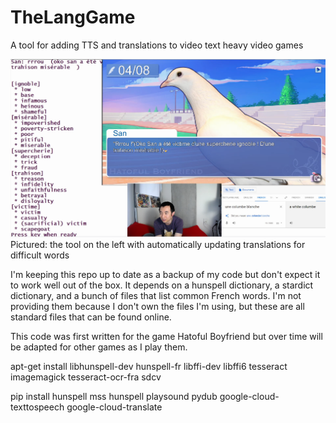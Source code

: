 # TheLangGame
A tool for adding TTS and translations to video text heavy video games

![View of the tool in action](thelanggame.png)
Pictured: the tool on the left with automatically updating translations for difficult words


I'm keeping this repo up to date as a backup of my code but don't expect it to work well out of the box. It depends on a hunspell dictionary, a stardict dictionary, and a bunch of files that list common French words. I'm not providing them because I don't own the files I'm using, but these are all standard files that can be found online.

This code was first written for the game Hatoful Boyfriend but over time will be adapted for other games as I play them.

apt-get install libhunspell-dev hunspell-fr  libffi-dev libffi6 tesseract imagemagick tesseract-ocr-fra sdcv

pip install hunspell mss hunspell playsound pydub google-cloud-texttospeech google-cloud-translate 